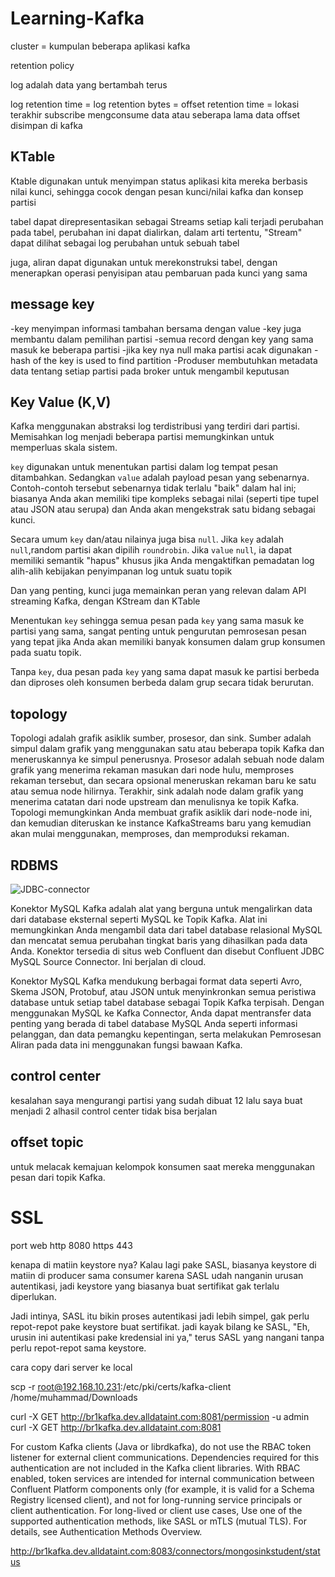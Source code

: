 # Learning-Kafka

cluster = kumpulan beberapa aplikasi kafka

retention policy

log adalah data yang bertambah terus

log retention time = 
log retention bytes = 
offset retention time = lokasi terakhir subscribe mengconsume data atau seberapa lama data offset disimpan di kafka

## KTable
Ktable digunakan untuk menyimpan status aplikasi kita
mereka berbasis nilai kunci, sehingga cocok dengan pesan kunci/nilai kafka dan konsep partisi

tabel dapat direpresentasikan sebagai Streams
setiap kali terjadi perubahan pada tabel, perubahan ini dapat dialirkan,
dalam arti tertentu, "Stream" dapat dilihat sebagai log perubahan untuk sebuah tabel

juga, aliran dapat digunakan untuk merekonstruksi tabel, dengan menerapkan operasi penyisipan atau pembaruan pada kunci yang sama

## message key
-key menyimpan informasi tambahan bersama dengan value
-key juga membantu dalam pemilihan partisi
-semua record dengan key yang sama masuk ke beberapa partisi
-jika key nya null maka partisi acak digunakan
-hash of the key is used to find partition
-Produser membutuhkan metadata data tentang setiap partisi pada broker untuk mengambil keputusan

## Key Value (K,V)
Kafka menggunakan abstraksi log terdistribusi yang terdiri dari partisi. Memisahkan log menjadi beberapa partisi memungkinkan untuk memperluas skala sistem.

`key` digunakan untuk menentukan partisi dalam log tempat pesan ditambahkan. Sedangkan `value` adalah payload pesan yang sebenarnya. Contoh-contoh tersebut sebenarnya tidak terlalu "baik" dalam hal ini; biasanya Anda akan memiliki tipe kompleks sebagai nilai (seperti tipe tupel atau JSON atau serupa) dan Anda akan mengekstrak satu bidang sebagai kunci.

Secara umum `key` dan/atau nilainya juga bisa `null`. Jika `key` adalah `null`,random partisi akan dipilih `roundrobin`. Jika `value` `null`, ia dapat memiliki semantik "hapus" khusus jika Anda mengaktifkan pemadatan log alih-alih kebijakan penyimpanan log untuk suatu topik

Dan yang penting, kunci juga memainkan peran yang relevan dalam API streaming Kafka, dengan KStream dan KTable 

Menentukan `key` sehingga semua pesan pada `key` yang sama masuk ke partisi yang sama, sangat penting untuk pengurutan pemrosesan pesan yang tepat jika Anda akan memiliki banyak konsumen dalam grup konsumen pada suatu topik.

Tanpa `key`, dua pesan pada `key` yang sama dapat masuk ke partisi berbeda dan diproses oleh konsumen berbeda dalam grup secara tidak berurutan.

## topology

Topologi adalah grafik asiklik sumber, prosesor, dan sink. Sumber adalah simpul dalam grafik yang menggunakan satu atau beberapa topik Kafka dan meneruskannya ke simpul penerusnya. Prosesor adalah sebuah node dalam grafik yang menerima rekaman masukan dari node hulu, memproses rekaman tersebut, dan secara opsional meneruskan rekaman baru ke satu atau semua node hilirnya. Terakhir, sink adalah node dalam grafik yang menerima catatan dari node upstream dan menulisnya ke topik Kafka. Topologi memungkinkan Anda membuat grafik asiklik dari node-node ini, dan kemudian diteruskan ke instance KafkaStreams baru yang kemudian akan mulai menggunakan, memproses, dan memproduksi rekaman.


## RDBMS

![JDBC-connector](https://github.com/mfahryan/Learning-Kafka/assets/112185850/d88032d6-c210-4f35-b5b4-6186cd7f5a8f)

Konektor MySQL Kafka adalah alat yang berguna untuk mengalirkan data dari database eksternal seperti MySQL ke Topik Kafka. Alat ini memungkinkan Anda mengambil data dari tabel database relasional MySQL dan mencatat semua perubahan tingkat baris yang dihasilkan pada data Anda. Konektor tersedia di situs web Confluent dan disebut Confluent JDBC MySQL Source Connector. Ini berjalan di cloud.

Konektor MySQL Kafka mendukung berbagai format data seperti Avro, Skema JSON, Protobuf, atau JSON untuk menyinkronkan semua peristiwa database untuk setiap tabel database sebagai Topik Kafka terpisah. Dengan menggunakan MySQL ke Kafka Connector, Anda dapat mentransfer data penting yang berada di tabel database MySQL Anda seperti informasi pelanggan, dan data pemangku kepentingan, serta melakukan Pemrosesan Aliran pada data ini menggunakan fungsi bawaan Kafka.


## control center
kesalahan saya mengurangi partisi yang sudah dibuat 12 lalu saya buat menjadi 2
alhasil control center tidak bisa berjalan 

## offset topic
untuk melacak kemajuan kelompok konsumen saat mereka menggunakan pesan dari topik Kafka.



# SSL

port web http 8080 https 443


kenapa di matiin keystore nya?
Kalau lagi pake SASL, biasanya keystore di matiin di producer sama consumer karena SASL udah nanganin urusan autentikasi, jadi keystore yang biasanya buat sertifikat gak terlalu diperlukan.

Jadi intinya, SASL itu bikin proses autentikasi jadi lebih simpel, gak perlu repot-repot pake keystore buat sertifikat. jadi kayak bilang ke SASL, "Eh, urusin ini autentikasi pake kredensial ini ya," terus SASL yang nangani tanpa perlu repot-repot sama keystore.



cara copy dari server ke local

scp -r  root@192.168.10.231:/etc/pki/certs/kafka-client /home/muhammad/Downloads


curl -X GET http://br1kafka.dev.alldataint.com:8081/permission -u admin
curl -X GET http://br1kafka.dev.alldataint.com:8081



For custom Kafka clients (Java or librdkafka), do not use the RBAC token listener for external client communications. Dependencies required for this authentication are not included in the Kafka client libraries. With RBAC enabled, token services are intended for internal communication between Confluent Platform components only (for example, it is valid for a Schema Registry licensed client), and not for long-running service principals or client authentication. For long-lived or client use cases, Use one of the supported authentication methods, like SASL or mTLS (mutual TLS). For details, see Authentication Methods Overview.

http://br1kafka.dev.alldataint.com:8083/connectors/mongosinkstudent/status
